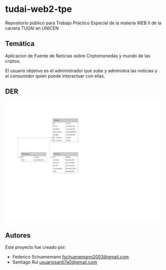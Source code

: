 # tudai-web2-tpe
Repositorio público para Trabajo Práctico Especial de la materia WEB II de la carrera TUDAI en UNICEN

## Temática
Aplicacion de Fuente de Noticias sobre Criptomonedas y mundo de las criptos.

El usuario objetivo es el administrador que sube y administra las noticias y el consumidor quien puede interactuar con ellas.

## DER

![DER](DER-Cripto-Noticias.png)


## Autores

Este proyecto fue creado por:

- Federico Schuenemann fschuenemann2003@gmail.com
- Santiago Rui usuariosanti7a0@gmail.com
